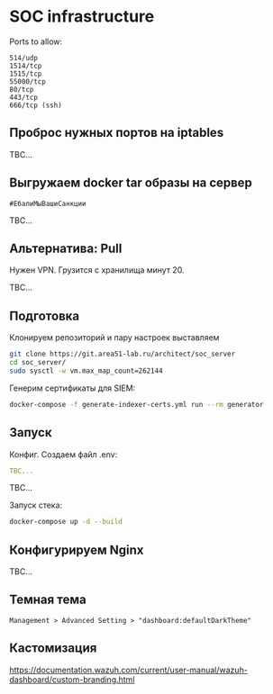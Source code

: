 # SOC infrastructure

Ports to allow:

```
514/udp
1514/tcp
1515/tcp
55000/tcp
80/tcp
443/tcp
666/tcp (ssh)
```

## Проброс нужных портов на iptables

TBC...

## Выгружаем docker tar образы на сервер

`#ЕбалиМыВашиСанкции`

TBC...

## Альтернатива: Pull

Нужен VPN. Грузится с хранилища минут 20.

TBC...

## Подготовка 

Клонируем репозиторий и пару настроек выставляем

```bash
git clone https://git.area51-lab.ru/architect/soc_server
cd soc_server/
sudo sysctl -w vm.max_map_count=262144
```

Генерим сертификаты для SIEM:

```bash
docker-compose -f generate-indexer-certs.yml run --rm generator
```

## Запуск

Конфиг. Создаем файл .env:

```yaml
TBC...
```

TBC...

Запуск стека:

```bash
docker-compose up -d --build
```

## Конфигурируем Nginx

TBC...

## Темная тема

`Management > Advanced Setting > "dashboard:defaultDarkTheme"`

## Кастомизация

https://documentation.wazuh.com/current/user-manual/wazuh-dashboard/custom-branding.html
